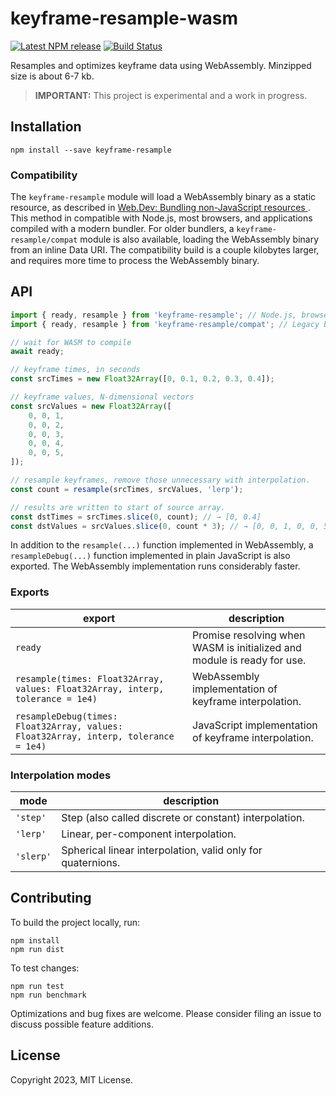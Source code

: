 # keyframe-resample-wasm

[![Latest NPM release](https://img.shields.io/npm/v/keyframe-resample.svg)](https://www.npmjs.com/package/keyframe-resample)
[![Build Status](https://github.com/donmccurdy/keyframe-resample-wasm/workflows/CI/badge.svg?branch=main&event=push)](https://github.com/donmccurdy/keyframe-resample-wasm/actions?query=workflow%3ACI)

Resamples and optimizes keyframe data using WebAssembly. Minzipped size is about 6-7 kb.

> **IMPORTANT:** This project is experimental and a work in progress.

## Installation

```
npm install --save keyframe-resample
```

### Compatibility

The `keyframe-resample` module will load a WebAssembly binary as a static resource, as described in [Web.Dev: Bundling non-JavaScript resources
](https://web.dev/bundling-non-js-resources/#universal-pattern-for-browsers-and-bundlers). This method in compatible with Node.js, most browsers, and applications compiled with a modern bundler. For older bundlers, a `keyframe-resample/compat` module is also available, loading the WebAssembly binary from an inline Data URI. The compatibility build is a couple kilobytes larger, and requires more time to process the WebAssembly binary.

## API

```javascript
import { ready, resample } from 'keyframe-resample'; // Node.js, browsers, and modern bundlers
import { ready, resample } from 'keyframe-resample/compat'; // Legacy bundlers

// wait for WASM to compile
await ready;

// keyframe times, in seconds
const srcTimes = new Float32Array([0, 0.1, 0.2, 0.3, 0.4]);

// keyframe values, N-dimensional vectors
const srcValues = new Float32Array([
    0, 0, 1,
    0, 0, 2,
    0, 0, 3,
    0, 0, 4,
    0, 0, 5,
]);

// resample keyframes, remove those unnecessary with interpolation.
const count = resample(srcTimes, srcValues, 'lerp');

// results are written to start of source array.
const dstTimes = srcTimes.slice(0, count); // → [0, 0.4]
const dstValues = srcValues.slice(0, count * 3); // → [0, 0, 1, 0, 0, 5]
```

In addition to the `resample(...)` function implemented in WebAssembly, a `resampleDebug(...)` function implemented in plain JavaScript is also exported. The WebAssembly implementation runs considerably faster.

### Exports

| export                                                                              | description                                                             |
|-------------------------------------------------------------------------------------|-------------------------------------------------------------------------|
| `ready`                                                                             | Promise resolving when WASM is initialized and module is ready for use. |
| `resample(times: Float32Array, values: Float32Array, interp, tolerance = 1e4)`      | WebAssembly implementation of keyframe interpolation.                   |
| `resampleDebug(times: Float32Array, values: Float32Array, interp, tolerance = 1e4)` | JavaScript implementation of keyframe interpolation.                    |

### Interpolation modes

| mode      | description                                                 |
|-----------|-------------------------------------------------------------|
| `'step'`  | Step (also called discrete or constant) interpolation.      |
| `'lerp'`  | Linear, per-component interpolation.                        |
| `'slerp'` | Spherical linear interpolation, valid only for quaternions. |

## Contributing

To build the project locally, run:

```
npm install
npm run dist
```

To test changes:

```
npm run test
npm run benchmark
```

Optimizations and bug fixes are welcome. Please consider filing an issue to discuss possible
feature additions.

## License

Copyright 2023, MIT License.
